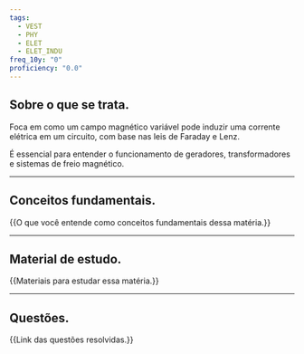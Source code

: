 ```yaml
---
tags:
  - VEST
  - PHY
  - ELET
  - ELET_INDU
freq_10y: "0"
proficiency: "0.0"
---
```

## Sobre o que se trata.

Foca em como um campo magnético variável pode induzir uma corrente elétrica em um circuito, com base nas leis de Faraday e Lenz. 

É essencial para entender o funcionamento de geradores, transformadores e sistemas de freio magnético.

--- 
## Conceitos fundamentais.

{{O que você entende como conceitos fundamentais dessa matéria.}}

---
## Material de estudo.

{{Materiais para estudar essa matéria.}}

--- 
## Questões.

{{Link das questões resolvidas.}}